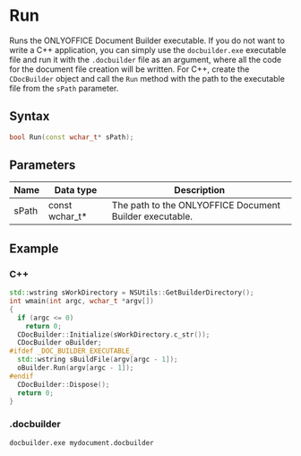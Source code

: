 # Run

Runs the ONLYOFFICE Document Builder executable. If you do not want to write a C++ application, you can simply use the `docbuilder.exe` executable file and run it with the `.docbuilder` file as an argument, where all the code for the document file creation will be written. For C++, create the `CDocBuilder` object and call the `Run` method with the path to the executable file from the `sPath` parameter.

## Syntax

```cpp
bool Run(const wchar_t* sPath);
```

## Parameters

| **Name** | **Data type**  | **Description**                                         |
| -------- | -------------- | ------------------------------------------------------- |
| sPath    | const wchar_t* | The path to the ONLYOFFICE Document Builder executable. |

## Example

### C++

```cpp
std::wstring sWorkDirectory = NSUtils::GetBuilderDirectory();
int wmain(int argc, wchar_t *argv[])
{
  if (argc <= 0)
    return 0;
  CDocBuilder::Initialize(sWorkDirectory.c_str());
  CDocBuilder oBuilder;
#ifdef _DOC_BUILDER_EXECUTABLE_
  std::wstring sBuildFile(argv[argc - 1]);
  oBuilder.Run(argv[argc - 1]);
#endif
  CDocBuilder::Dispose();
  return 0;
}
```

### .docbuilder

```sh
docbuilder.exe mydocument.docbuilder
```
